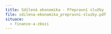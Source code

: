 ```yaml
---
title: Sdílená ekonomika - Přepravní služby
file: sdilena-ekonomika_prepravni-sluzby.pdf
situace:
  - finance-a-zbozi
---
```

